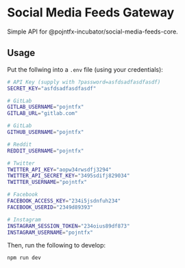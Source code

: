 # Social Media Feeds Gateway

Simple API for @pojntfx-incubator/social-media-feeds-core.

## Usage

Put the follwing into a `.env` file (using your credentials):

```sh
# API Key (supply with ?password=asfdsadfasdfasdf)
SECRET_KEY="asfdsadfasdfasdf"

# GitLab
GITLAB_USERNAME="pojntfx"
GITLAB_URL="gitlab.com"

# GitLab
GITHUB_USERNAME="pojntfx"

# Reddit
REDDIT_USERNAME="pojntfx"

# Twitter
TWITTER_API_KEY="aopw34rwsdfj3294"
TWITTER_API_SECRET_KEY="3495sdifj829034"
TWITTER_USERNAME="pojntfx"

# Facebook
FACEBOOK_ACCESS_KEY="234i5jsdnfuh234"
FACEBOOK_USERID="2349d89393"

# Instagram
INSTAGRAM_SESSION_TOKEN="234oius89df873"
INSTAGRAM_USERNAME="pojntfx"
```

Then, run the following to develop:

```sh
npm run dev
```
